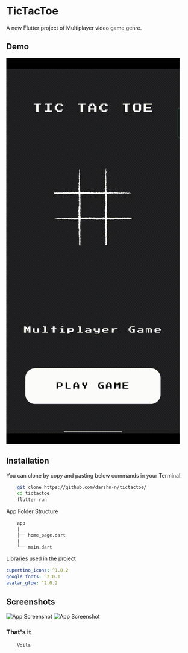 # TicTacToe

A new Flutter project of Multiplayer video game genre.

## Demo

![App Screenshot](https://github.com/darshn-n/tictactoe/blob/main/demo.gif)

## Installation

You can clone by copy and pasting below commands in your Terminal.

```bash
    git clone https://github.com/darshn-n/tictactoe/
    cd tictactoe
    flutter run
```

App Folder Structure

```
    app
    |
    ├── home_page.dart
    |
    └── main.dart
```

Libraries used in the project

```yaml
cupertino_icons: ^1.0.2
google_fonts: ^3.0.1
avatar_glow: ^2.0.2
```

## Screenshots

![App Screenshot](https://github.com/darshn-n/tictactoe/blob/main/s1.jpg)
![App Screenshot](https://github.com/darshn-n/tictactoe/blob/main/s2.jpg)

### That's it

```
	Voila
```
